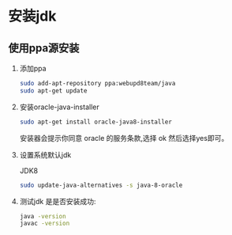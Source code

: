 # 安装jdk

## 使用ppa源安装
1. 添加ppa
    ```bash
    sudo add-apt-repository ppa:webupd8team/java
    sudo apt-get update
    ```

2. 安装oracle-java-installer
    ```bash
    sudo apt-get install oracle-java8-installer
    ```
    安装器会提示你同意 oracle 的服务条款,选择 ok
    然后选择yes即可。

3. 设置系统默认jdk

    JDK8
    ```bash
    sudo update-java-alternatives -s java-8-oracle
    ```

4. 测试jdk 是是否安装成功:
    ```bash
    java -version
    javac -version
    ```